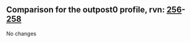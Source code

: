 ## Comparison for the outpost0 profile, rvn: [256](https://github.com/PRO100KatYT/FortniteProfileRevisions/tree/main/profiles/outpost0/256%20outpost0.json)-[258](https://github.com/PRO100KatYT/FortniteProfileRevisions/tree/main/profiles/outpost0/258%20outpost0.json)

No changes
